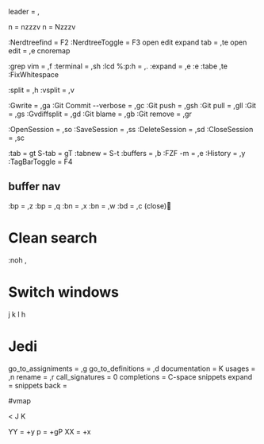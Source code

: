 

leader = ,

n = nzzzv
n = Nzzzv

:Nerdtreefind = F2
:NerdtreeToggle = F3
open edit expand tab = ,te
open edit = ,e
cnoremap <C-P><C-R>

:grep vim = ,f <Rgrep>
:terminal = ,sh
:lcd %:p:h = ,.
:expand = ,e  :e
:tabe ,te
:FixWhitespace

:split = ,h
:vsplit = ,v

:Gwrite = ,ga
:Git Commit --verbose = ,gc
:Git push = ,gsh
:Git pull = ,gll
:Git = ,gs
:Gvdiffsplit = ,gd
:Git blame = ,gb
:Git remove = ,gr

:OpenSession = ,so
:SaveSession = ,ss
:DeleteSession = ,sd
:CloseSession = ,sc

:tab = gt
S-tab = gT
:tabnew = S-t
:buffers = ,b
:FZF -m = ,e
:History = ,y
:TagBarToggle = F4

## buffer nav
:bp = ,z
:bp = ,q
:bn = ,x
:bn = ,w
:bd = ,c  (close)

# Clean search
:noh ,<space>


# Switch windows
<C-J><C-w> j
<C-J><C-w> k
<C-J><C-w> l
<C-J><C-w> h

# Jedi
go_to_assigniments = ,g
go_to_definitions = ,d
documentation = K
usages = ,n
rename = ,r
call_signatures = 0
completions = C-space
snippets expand = <tab>
snippets back = <C-b>

#vmap
>
<
J
K

YY = +y
p = +gP
XX = +x
